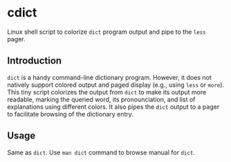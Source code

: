 # cdict
Linux shell script to colorize `dict` program output and pipe to the `less` pager.

## Introduction

`dict` is a handy command-line dictionary program.
However, it does not natively support colored output and paged display (e.g., using `less` or `more`).
This tiny script colorizes the output from `dict` to make its output more readable, marking the 
queried word, its pronounciation, and list of explanations using different colors.
It also pipes the `dict` output to a pager to facilitate browsing of the dictionary entry.

## Usage

Same as `dict`.
Use `man dict` command to browse manual for `dict`.
